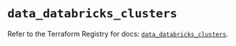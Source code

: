 # `data_databricks_clusters`

Refer to the Terraform Registry for docs: [`data_databricks_clusters`](https://registry.terraform.io/providers/databricks/databricks/1.47.0/docs/data-sources/clusters).
